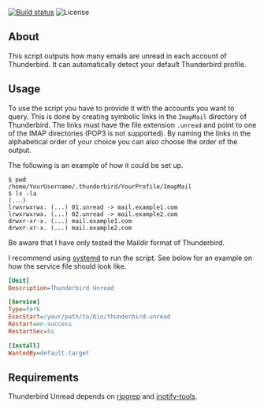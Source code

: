 [![Build status](https://img.shields.io/github/workflow/status/eikendev/thunderbird-unread/Main)](https://github.com/eikendev/thunderbird-unread/actions)
![License](https://img.shields.io/github/license/eikendev/thunderbird-unread)

## About

This script outputs how many emails are unread in each account of Thunderbird.
It can automatically detect your default Thunderbird profile.

## Usage

To use the script you have to provide it with the accounts you want to query.
This is done by creating symbolic links in the `ImapMail` directory of Thunderbird.
The links must have the file extension `.unread` and point to one of the IMAP directories (POP3 is not supported).
By naming the links in the alphabetical order of your choice you can also choose the order of the output.

The following is an example of how it could be set up.
```
$ pwd
/home/YourUsername/.thunderbird/YourProfile/ImapMail
$ ls -la
(...)
lrwxrwxrwx. (...) 01.unread -> mail.example1.com
lrwxrwxrwx. (...) 02.unread -> mail.example2.com
drwxr-xr-x. (...) mail.example1.com
drwxr-xr-x. (...) mail.example2.com
```

Be aware that I have only tested the Maildir format of Thunderbird.

I recommend using [systemd](https://systemd.io/) to run the script.
See below for an example on how the service file should look like.
```ini
[Unit]
Description=Thunderbird Unread

[Service]
Type=fork
ExecStart=/your/path/to/bin/thunderbird-unread
Restart=on-success
RestartSec=5s

[Install]
WantedBy=default.target
```

## Requirements

Thunderbird Unread depends on [ripgrep](https://crates.io/crates/ripgrep) and [inotify-tools](https://github.com/inotify-tools/inotify-tools).

